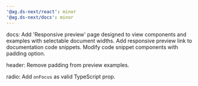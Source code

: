 ```yaml
---
'@ag.ds-next/react': minor
'@ag.ds-next/docs': minor
---
```


docs: Add 'Responsive preview' page designed to view components and examples with selectable document widths. Add responsive preview link to documentation code snippets. Modify code snippet components with padding option.

header: Remove padding from preview examples.

radio: Add `onFocus` as valid TypeScript prop.
